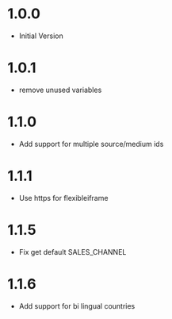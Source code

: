# 1.0.0
- Initial Version
# 1.0.1
- remove unused variables
# 1.1.0
- Add support for multiple source/medium ids
# 1.1.1
- Use https for flexibleiframe
# 1.1.5
- Fix get default SALES_CHANNEL
# 1.1.6
- Add support for bi lingual countries